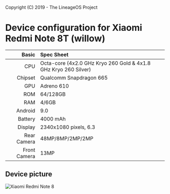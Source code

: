 Copyright (C) 2019 - The LineageOS Project

Device configuration for Xiaomi Redmi Note 8T (willow)
==============

Basic   | Spec Sheet
-------:|:----------
CPU     | Octa-core (4x2.0 GHz Kryo 260 Gold & 4x1.8 GHz Kryo 260 Silver)
Chipset | Qualcomm Snapdragon 665
GPU     | Adreno 610
ROM     | 64/128GB
RAM     | 4/6GB
Android | 9.0
Battery | 4000 mAh
Display | 2340x1080 pixels, 6.3
Rear Camera  | 48MP/8MP/2MP/2MP
Front Camera | 13MP

## Device picture
![Xiaomi Redmi Note 8](https://fdn2.gsmarena.com/vv/pics/xiaomi/xiaomi-redmi-note-8t-2.jpg? "Xiaomi Redmi Note 8T")
